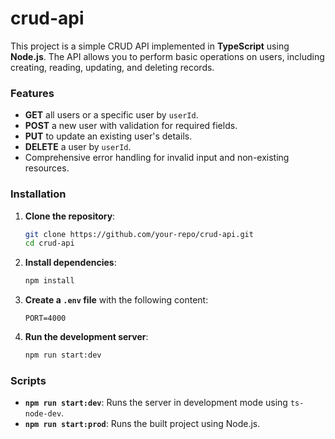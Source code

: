 # crud-api

This project is a simple CRUD API implemented in **TypeScript** using **Node.js**. The API allows you to perform basic operations on users, including creating, reading, updating, and deleting records.

### Features

- **GET** all users or a specific user by `userId`.
- **POST** a new user with validation for required fields.
- **PUT** to update an existing user's details.
- **DELETE** a user by `userId`.
- Comprehensive error handling for invalid input and non-existing resources.

### Installation

1. **Clone the repository**:

   ```bash
   git clone https://github.com/your-repo/crud-api.git
   cd crud-api
   ```

2. **Install dependencies**:

   ```bash
   npm install
   ```

3. **Create a `.env` file** with the following content:

   ```
   PORT=4000
   ```

4. **Run the development server**:

   ```bash
   npm run start:dev
   ```

### Scripts

- **`npm run start:dev`**: Runs the server in development mode using `ts-node-dev`.
- **`npm run start:prod`**: Runs the built project using Node.js.
